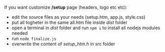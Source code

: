 If you want customize **/setup** page (headers, logo etc etc):
* edit the source files as your needs (setup.htm, app.js, style.css)
* put all togheter in the same all.htm file inside *dist* folder
* open a terminal in *dist* folder and run `npm i` to install all nodejs modules needed
* run `node finalize.js`
* overwrite the content of *setup_htm.h* in src folder
